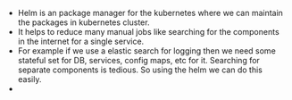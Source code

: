 * Helm is an package manager for the kubernetes where we can maintain the packages in kubernetes cluster.
* It helps to reduce many manual jobs like searching for the components in the internet for a single service.
* For example if we use a elastic search for logging then we need some stateful set for DB, services, config maps, etc for it. Searching for separate components is tedious. So using the helm we can do this easily.
* 